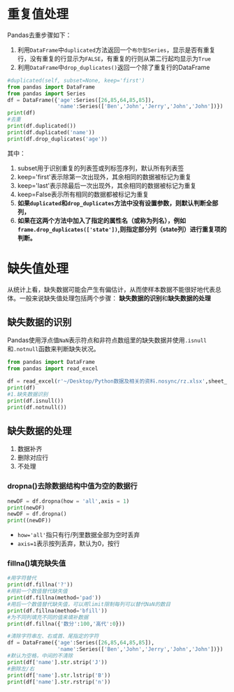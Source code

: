 # 重复值处理
Pandas去重步骤如下：
1. 利用`DataFrame`中`duplicated`方法返回一个`布尔型Series`，显示是否有重复行，没有重复的行显示为`FALSE`，有重复的行则从第二行起均显示为`True`
2. 利用`DataFrame`中`drop_duplicates()`返回一个除了重复行的DataFrame
```python
#duplicated(self, subset=None, keep='first')
from pandas import DataFrame
from pandas import Series
df = DataFrame({'age':Series([26,85,64,85,85]),
                'name':Series(['Ben','John','Jerry','John','John'])})
print(df)
#去重
print(df.duplicated())
print(df.duplicated('name'))
print(df.drop_duplicates('age'))
```
其中：
1. subset用于识别重复的列表签或列标签序列，默认所有列表签
2. keep='first'表示除第一次出现外，其余相同的数据被标记为重复
3. keep='last'表示除最后一次出现外，其余相同的数据被标记为重复
4. keep=False表示所有相同的数据都被标记为重复
5. **如果`duplicated`和`drop_duplicates`方法中没有设置参数，则默认判断全部列，**
6. **如果在这两个方法中加入了指定的属性名（或称为列名），例如`frame.drop_duplicates(['state'])`,则指定部分列（state列）进行重复项的判断。**

# 缺失值处理
从统计上看，缺失数据可能会产生有偏估计，从而使样本数据不能很好地代表总体。一般来说缺失值处理包括两个步骤：
**缺失数据的识别**和**缺失数据的处理**
## 缺失数据的识别
Pandas使用浮点值`NaN`表示符点和非符点数组里的缺失数据并使用`.isnull`和`.notnull`函数来判断缺失状况。
```python
from pandas import DataFrame
from pandas import read_excel

df = read_excel(r'~/Desktop/Python数据及相关的资料.nosync/rz.xlsx',sheet_name='Sheet2')
print(df)
#1.缺失数据识别
print(df.isnull())
print(df.notnull())
```
## 缺失数据的处理
1. 数据补齐
2. 删除对应行
3. 不处理
### dropna()去除数据结构中值为空的数据行
```python
newDF = df.dropna(how = 'all',axis = 1)
print(newDF)
newDF = df.dropna()
print((newDF))
```
+ `how='all'`指只有行/列里数据全部为空时丢弃
+ `axis=1`表示按列丢弃，默认为0，按行
### fillna()填充缺失值
```python
#用字符替代
print(df.fillna('?'))
#用前一个数值替代缺失值
print(df.fillna(method='pad'))
#用后一个数值替代缺失值，可以用limit限制每列可以替代NaN的数目
print(df.fillna(method='bfill'))
#为不同列填充不同的值来填补数据
print(df.fillna({'数分':100,'高代':0}))

#清除字符串左、右或首、尾指定的字符
df = DataFrame({'age':Series([26,85,64,85,85]),
                'name':Series(['Ben','John','Jerry','John','John'])})
#默认为空格，中间的不清除
print(df['name'].str.strip('J'))
#删除左/右
print(df['name'].str.lstrip('B'))
print(df['name'].str.rstrip('n'))
```
